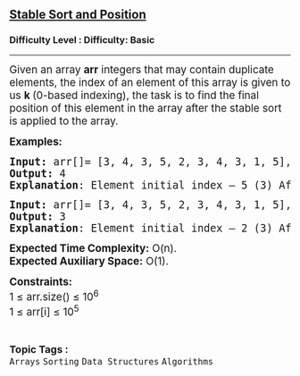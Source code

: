 <h2><a href="https://www.geeksforgeeks.org/problems/stable-sort-and-position1359/1?page=1&difficulty=Basic&status=unsolved,attempted&sortBy=accuracy">Stable Sort and Position</a></h2><h3>Difficulty Level : Difficulty: Basic</h3><hr><div class="problems_problem_content__Xm_eO"><p><span style="font-size: 14pt;">Given an array <strong>arr</strong> integers that may contain duplicate elements, the index of an element of this array is given to us <strong>k </strong>(0-based indexing), the task is to find the final position of this element in the array after the stable sort is applied to the array.&nbsp;</span></p>
<p><span style="font-size: 14pt;"><strong>Examples:</strong></span></p>
<pre><span style="font-size: 14pt;"><strong>Input:</strong> arr[]= [3, 4, 3, 5, 2, 3, 4, 3, 1, 5], k = 5
<strong>Output:</strong> 4
<strong>Explanation</strong>: Element initial index – 5 (3) After sorting array by stable sorting algorithm, we get array as shown [1(8), 2(4), 3(0), 3(2), 3(5), 3(7), 4(1), 4(6), 5(3), 5(9)] with their initial indices shown in parentheses next to them.</span></pre>
<pre><span style="font-size: 14pt;"><strong>Input:</strong> arr[]= [3, 4, 3, 5, 2, 3, 4, 3, 1, 5], k = 2
<strong>Output:</strong> 3
<strong>Explanation</strong>: Element initial index – 2 (3) After sorting array by stable sorting algorithm, we get array as shown [1(8), 2(4), 3(0), 3(2), 3(5), 3(7), 4(1), 4(6), 5(3), 5(9)] with their initial indices shown in parentheses next to them.</span></pre>
<p><span style="font-size: 14pt;"><strong>Expected Time Complexity:</strong> O(n).<br><strong>Expected Auxiliary Space:</strong> O(1).</span></p>
<p><span style="font-size: 14pt;"><strong>Constraints:</strong><br>1 ≤ arr.size() ≤ 10<sup>6<br></sup>1 ≤ arr[i] ≤ 10<sup>5</sup><sup><br></sup></span></p></div><br><p><span style=font-size:18px><strong>Topic Tags : </strong><br><code>Arrays</code>&nbsp;<code>Sorting</code>&nbsp;<code>Data Structures</code>&nbsp;<code>Algorithms</code>&nbsp;